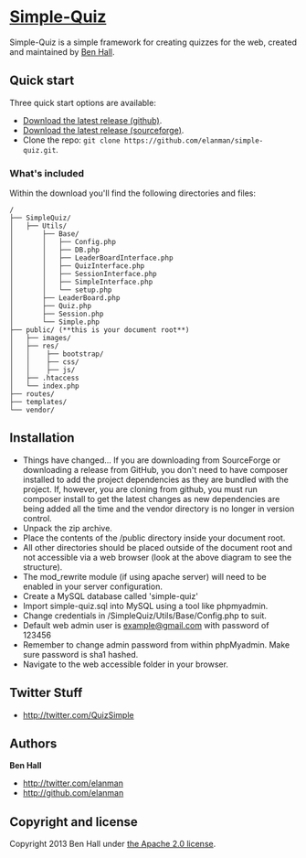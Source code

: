 # [Simple-Quiz](http://quiz.elanman.com)

Simple-Quiz is a simple framework for creating quizzes for the web, created and maintained by [Ben Hall](http://twitter.com/elanman).


## Quick start

Three quick start options are available:

* [Download the latest release (github)](https://github.com/elanman/simple-quiz/releases/tag/v1.6.0).
* [Download the latest release (sourceforge)](https://sourceforge.net/projects/simple-quiz/).
* Clone the repo: `git clone https://github.com/elanman/simple-quiz.git`.


### What's included

Within the download you'll find the following directories and files:


    /
    ├── SimpleQuiz/
    │   ├── Utils/
    │       ├── Base/
    │       │   ├── Config.php
    │       │   ├── DB.php
    │       │   ├── LeaderBoardInterface.php
    │       │   ├── QuizInterface.php
    │       │   ├── SessionInterface.php
    │       │   ├── SimpleInterface.php
    │       │   └── setup.php
    │       ├── LeaderBoard.php
    │       ├── Quiz.php
    │       ├── Session.php
    │       └── Simple.php
    ├── public/ (**this is your document root**)
    │   ├── images/
    │   ├── res/
    │   │    ├── bootstrap/
    │   │    ├── css/
    │   │    ├── js/
    │   ├── .htaccess
    │   └── index.php
    ├── routes/
    ├── templates/
    └── vendor/



## Installation

* Things have changed...
 If you are downloading from SourceForge or downloading a release from GitHub, you don't need to have composer installed to add the project dependencies as they are bundled with the project.
 If, however, you are cloning from github, you must run composer install to get the latest changes as new dependencies are being added all the time and the vendor directory is no longer in version control.
* Unpack the zip archive.
* Place the contents of the /public directory inside your document root.
* All other directories should be placed outside of the document root and not accessible via a web browser (look at the above diagram to see the structure).
* The mod_rewrite module (if using apache server) will need to be enabled in your server configuration.
* Create a MySQL database called 'simple-quiz'
* Import simple-quiz.sql into MySQL using a tool like phpmyadmin.
* Change credentials in /SimpleQuiz/Utils/Base/Config.php to suit.
* Default web admin user is example@gmail.com with password of 123456
* Remember to change admin password from within phpMyadmin. Make sure password is sha1 hashed.
* Navigate to the web accessible folder in your browser.

## Twitter Stuff
+ <http://twitter.com/QuizSimple>

## Authors

**Ben Hall**

+ <http://twitter.com/elanman>
+ <http://github.com/elanman>




## Copyright and license

Copyright 2013 Ben Hall under [the Apache 2.0 license](LICENSE).


